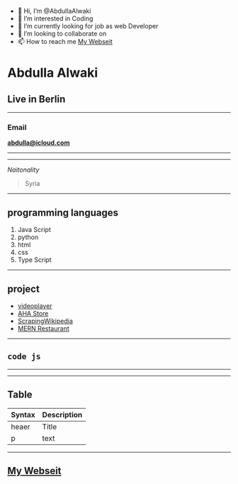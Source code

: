 - 👋 Hi, I’m @AbdullaAlwaki
- 👀 I’m interested in Coding
- 🌱 I’m currently looking for job as web Developer 
- 💞️ I’m looking to collaborate on 
- 📫 How to reach me [My Webseit](https://abdullaalwaki.github.io/AbdullaAlwaki/)


# Abdulla Alwaki

## Live in Berlin

---

### Email

**abdulla@icloud.com**

---

---

_Naitonality_

> Syria

---

## programming languages

1. Java Script
2. python
3. html
4. css
5. Type Script

---

## project

- [videoplayer](https://abdullaalwaki.github.io/videoplyer/)
- [AHA Store](https://aha-store.com/)
- [ScrapingWikipedia](https://github.com/AbdullaAlwaki/ScrapingWikipedia/blob/main/My%20Project.ipynb)
- [MERN Restaurant](https://mern-restaurant.onrender.com/)
---

## `code js`

---


---

## Table

| Syntax | Description |
| ------ | ----------- |
| heaer  | Title       |
| p      | text        |

---
[My Webseit](https://abdullaalwaki.github.io/AbdullaAlwaki/)
---
